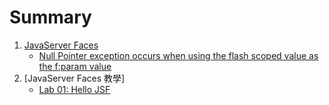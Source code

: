 # Summary


1. [JavaServer Faces]()
    * [Null Pointer exception occurs when using the flash scoped value as the f:param value](jsf/flash_scope_param.md)
2. [JavaServer Faces 教學]
   * [Lab 01: Hello JSF](jsf-training/Lab01_.md)
